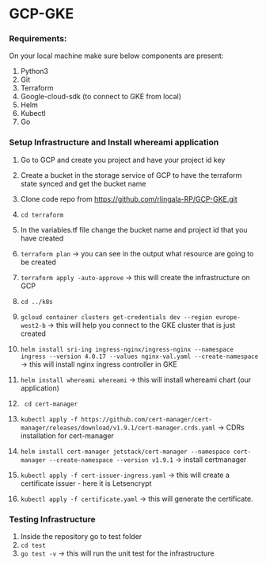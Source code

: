 # GCP-GKE

### Requirements:

On your local machine make sure below components are present:
1.	Python3
2.	Git
3.	Terraform
4.	Google-cloud-sdk (to connect to GKE from local)
5.	Helm
6.	Kubectl
7. Go

### Setup Infrastructure and Install whereami application

1.	Go to GCP and create you project and have your project id key
 
2.	Create a bucket in the storage service of GCP to have the terraform state synced and get the bucket name

3.	Clone code repo from https://github.com/rlingala-RP/GCP-GKE.git
4.	``` cd terraform ```
5.	In the variables.tf file change the bucket name and project id that you have created
6.	``` terraform plan ``` -> you can see in the output what resource are going to be created
7.	``` terraform apply -auto-approve ``` -> this will create the infrastructure on GCP
8.	``` cd ../k8s ```
9.	``` gcloud container clusters get-credentials dev --region europe-west2-b ``` -> this will help you connect to the GKE cluster that is just created
10.	``` helm install sri-ing ingress-nginx/ingress-nginx --namespace ingress --version 4.0.17 --values nginx-val.yaml --create-namespace ``` -> this will install nginx ingress controller in GKE
11.	``` helm install whereami whereami ``` -> this will install whereami chart (our application)
12.	``` cd cert-manager ```
13. ``` kubectl apply -f https://github.com/cert-manager/cert-manager/releases/download/v1.9.1/cert-manager.crds.yaml ``` -> CDRs installation for cert-manager
13.	``` helm install cert-manager jetstack/cert-manager --namespace cert-manager --create-namespace --version v1.9.1 ``` -> install certmanager
14.	``` kubectl apply -f cert-issuer-ingress.yaml ``` -> this will create a certificate issuer - here it is Letsencrypt 
15.	``` kubectl apply -f certificate.yaml ``` -> this will generate the certificate.

### Testing Infrastructure

1. Inside the repository go to test folder
2. ``` cd test ```
3. ``` go test -v ``` -> this will run the unit test for the infrastructure

